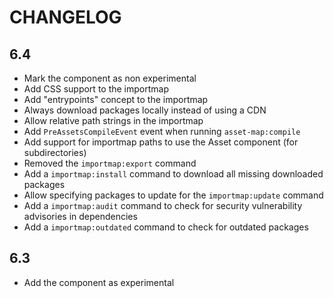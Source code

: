CHANGELOG
=========

6.4
---

 * Mark the component as non experimental
 * Add CSS support to the importmap
 * Add "entrypoints" concept to the importmap
 * Always download packages locally instead of using a CDN
 * Allow relative path strings in the importmap
 * Add `PreAssetsCompileEvent` event when running `asset-map:compile`
 * Add support for importmap paths to use the Asset component (for subdirectories)
 * Removed the `importmap:export` command
 * Add a `importmap:install` command to download all missing downloaded packages
 * Allow specifying packages to update for the `importmap:update` command
 * Add a `importmap:audit` command to check for security vulnerability advisories in dependencies
 * Add a `importmap:outdated` command to check for outdated packages

6.3
---

 * Add the component as experimental

